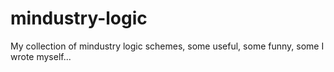 # mindustry-logic
My collection of mindustry logic schemes, some useful, some funny, some I wrote myself...
